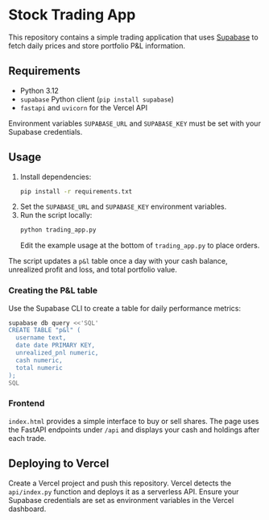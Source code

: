 # Stock Trading App

This repository contains a simple trading application that uses [Supabase](https://supabase.com/) to fetch daily prices and store portfolio P&L information.

## Requirements
- Python 3.12
- `supabase` Python client (`pip install supabase`)
- `fastapi` and `uvicorn` for the Vercel API

Environment variables `SUPABASE_URL` and `SUPABASE_KEY` must be set with your Supabase credentials.

## Usage
1. Install dependencies:
   ```bash
   pip install -r requirements.txt
   ```
2. Set the `SUPABASE_URL` and `SUPABASE_KEY` environment variables.
3. Run the script locally:
   ```bash
   python trading_app.py
   ```
   Edit the example usage at the bottom of `trading_app.py` to place orders.

The script updates a `p&l` table once a day with your cash balance, unrealized profit and loss, and total portfolio value.

### Creating the P&L table

Use the Supabase CLI to create a table for daily performance metrics:

```bash
supabase db query <<'SQL'
CREATE TABLE "p&l" (
  username text,
  date date PRIMARY KEY,
  unrealized_pnl numeric,
  cash numeric,
  total numeric
);
SQL
```

### Frontend

`index.html` provides a simple interface to buy or sell shares. The page uses the FastAPI endpoints under `/api` and displays your cash and holdings after each trade.

## Deploying to Vercel

Create a Vercel project and push this repository. Vercel detects the `api/index.py` function and deploys it as a serverless API. Ensure your Supabase credentials are set as environment variables in the Vercel dashboard.
